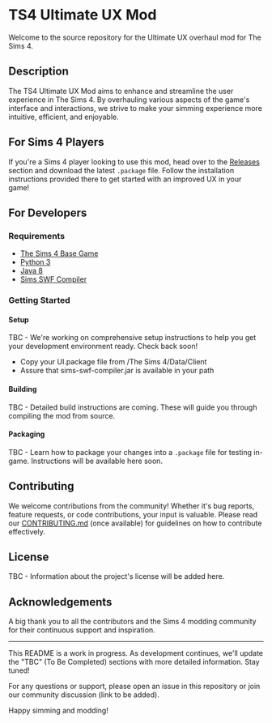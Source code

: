 # TS4 Ultimate UX Mod

Welcome to the source repository for the Ultimate UX overhaul mod for The Sims 4.

## Description

The TS4 Ultimate UX Mod aims to enhance and streamline the user experience in The Sims 4. By overhauling various aspects of the game's interface and interactions, we strive to make your simming experience more intuitive, efficient, and enjoyable.

## For Sims 4 Players

If you're a Sims 4 player looking to use this mod, head over to the [Releases](https://github.com/CPritch/ts4-ultimate-ux/releases) section and download the latest `.package` file. Follow the installation instructions provided there to get started with an improved UX in your game!

## For Developers

### Requirements

- [The Sims 4 Base Game](https://www.ea.com/games/the-sims/the-sims-4)
- [Python 3](https://www.python.org/downloads/)
- [Java 8](https://www.java.com/en/download/)
- [Sims SWF Compiler](https://github.com/CPritch/ts4-swf-compiler)

### Getting Started

#### Setup

TBC - We're working on comprehensive setup instructions to help you get your development environment ready. Check back soon!
- Copy your UI.package file from /The Sims 4/Data/Client
- Assure that sims-swf-compiler.jar is available in your path

#### Building

TBC - Detailed build instructions are coming. These will guide you through compiling the mod from source.

#### Packaging

TBC - Learn how to package your changes into a `.package` file for testing in-game. Instructions will be available here soon.

## Contributing

We welcome contributions from the community! Whether it's bug reports, feature requests, or code contributions, your input is valuable. Please read our [CONTRIBUTING.md](CONTRIBUTING.md) (once available) for guidelines on how to contribute effectively.

## License

TBC - Information about the project's license will be added here.

## Acknowledgements

A big thank you to all the contributors and the Sims 4 modding community for their continuous support and inspiration.

---

This README is a work in progress. As development continues, we'll update the "TBC" (To Be Completed) sections with more detailed information. Stay tuned!

For any questions or support, please open an issue in this repository or join our community discussion (link to be added).

Happy simming and modding!